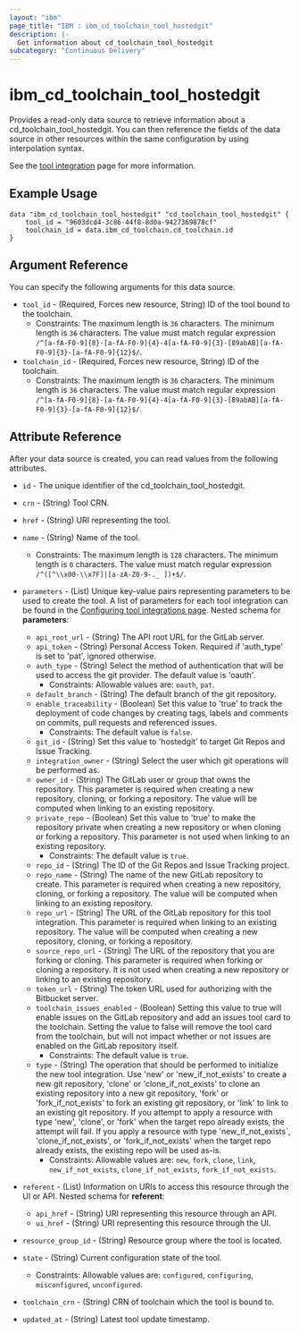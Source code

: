 ```yaml
---
layout: "ibm"
page_title: "IBM : ibm_cd_toolchain_tool_hostedgit"
description: |-
  Get information about cd_toolchain_tool_hostedgit
subcategory: "Continuous Delivery"
---
```


# ibm_cd_toolchain_tool_hostedgit

Provides a read-only data source to retrieve information about a cd_toolchain_tool_hostedgit. You can then reference the fields of the data source in other resources within the same configuration by using interpolation syntax.

See the [tool integration](https://cloud.ibm.com/docs/ContinuousDelivery?topic=ContinuousDelivery-grit) page for more information.

## Example Usage

```hcl
data "ibm_cd_toolchain_tool_hostedgit" "cd_toolchain_tool_hostedgit" {
	tool_id = "9603dcd4-3c86-44f8-8d0a-9427369878cf"
	toolchain_id = data.ibm_cd_toolchain.cd_toolchain.id
}
```

## Argument Reference

You can specify the following arguments for this data source.

* `tool_id` - (Required, Forces new resource, String) ID of the tool bound to the toolchain.
  * Constraints: The maximum length is `36` characters. The minimum length is `36` characters. The value must match regular expression `/^[a-fA-F0-9]{8}-[a-fA-F0-9]{4}-4[a-fA-F0-9]{3}-[89abAB][a-fA-F0-9]{3}-[a-fA-F0-9]{12}$/`.
* `toolchain_id` - (Required, Forces new resource, String) ID of the toolchain.
  * Constraints: The maximum length is `36` characters. The minimum length is `36` characters. The value must match regular expression `/^[a-fA-F0-9]{8}-[a-fA-F0-9]{4}-4[a-fA-F0-9]{3}-[89abAB][a-fA-F0-9]{3}-[a-fA-F0-9]{12}$/`.

## Attribute Reference

After your data source is created, you can read values from the following attributes.

* `id` - The unique identifier of the cd_toolchain_tool_hostedgit.
* `crn` - (String) Tool CRN.

* `href` - (String) URI representing the tool.

* `name` - (String) Name of the tool.
  * Constraints: The maximum length is `128` characters. The minimum length is `0` characters. The value must match regular expression `/^([^\\x00-\\x7F]|[a-zA-Z0-9-._ ])+$/`.

* `parameters` - (List) Unique key-value pairs representing parameters to be used to create the tool. A list of parameters for each tool integration can be found in the <a href="https://cloud.ibm.com/docs/ContinuousDelivery?topic=ContinuousDelivery-integrations">Configuring tool integrations page</a>.
Nested schema for **parameters**:
	* `api_root_url` - (String) The API root URL for the GitLab server.
	* `api_token` - (String) Personal Access Token. Required if 'auth_type' is set to 'pat', ignored otherwise.
	* `auth_type` - (String) Select the method of authentication that will be used to access the git provider. The default value is 'oauth'.
	  * Constraints: Allowable values are: `oauth`, `pat`.
	* `default_branch` - (String) The default branch of the git repository.
	* `enable_traceability` - (Boolean) Set this value to 'true' to track the deployment of code changes by creating tags, labels and comments on commits, pull requests and referenced issues.
	  * Constraints: The default value is `false`.
	* `git_id` - (String) Set this value to 'hostedgit' to target Git Repos and Issue Tracking.
	* `integration_owner` - (String) Select the user which git operations will be performed as.
	* `owner_id` - (String) The GitLab user or group that owns the repository.  This parameter is required when creating a new repository, cloning, or forking a repository.  The value will be computed when linking to an existing repository.
	* `private_repo` - (Boolean) Set this value to 'true' to make the repository private when creating a new repository or when cloning or forking a repository.  This parameter is not used when linking to an existing repository.
	  * Constraints: The default value is `true`.
	* `repo_id` - (String) The ID of the Git Repos and Issue Tracking project.
	* `repo_name` - (String) The name of the new GitLab repository to create.  This parameter is required when creating a new repository, cloning, or forking a repository.  The value will be computed when linking to an existing repository.
	* `repo_url` - (String) The URL of the GitLab repository for this tool integration.  This parameter is required when linking to an existing repository.  The value will be computed when creating a new repository, cloning, or forking a repository.
	* `source_repo_url` - (String) The URL of the repository that you are forking or cloning.  This parameter is required when forking or cloning a repository.  It is not used when creating a new repository or linking to an existing repository.
	* `token_url` - (String) The token URL used for authorizing with the Bitbucket server.
	* `toolchain_issues_enabled` - (Boolean) Setting this value to true will enable issues on the GitLab repository and add an issues tool card to the toolchain.  Setting the value to false will remove the tool card from the toolchain, but will not impact whether or not issues are enabled on the GitLab repository itself.
	  * Constraints: The default value is `true`.
	* `type` - (String) The operation that should be performed to initialize the new tool integration. Use 'new' or 'new_if_not_exists' to create a new git repository, 'clone' or 'clone_if_not_exists' to clone an existing repository into a new git repository, 'fork' or 'fork_if_not_exists' to fork an existing git repository, or 'link' to link to an existing git repository. If you attempt to apply a resource with type 'new', 'clone', or 'fork' when the target repo already exists, the attempt will fail. If you apply a resource with type 'new_if_not_exists`, 'clone_if_not_exists', or 'fork_if_not_exists' when the target repo already exists, the existing repo will be used as-is.
	  * Constraints: Allowable values are: `new`, `fork`, `clone`, `link`, `new_if_not_exists`, `clone_if_not_exists`, `fork_if_not_exists`.

* `referent` - (List) Information on URIs to access this resource through the UI or API.
Nested schema for **referent**:
	* `api_href` - (String) URI representing this resource through an API.
	* `ui_href` - (String) URI representing this resource through the UI.

* `resource_group_id` - (String) Resource group where the tool is located.

* `state` - (String) Current configuration state of the tool.
  * Constraints: Allowable values are: `configured`, `configuring`, `misconfigured`, `unconfigured`.

* `toolchain_crn` - (String) CRN of toolchain which the tool is bound to.


* `updated_at` - (String) Latest tool update timestamp.

